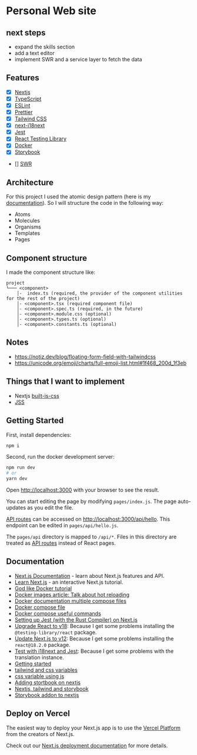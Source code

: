 # Personal Web site

## next steps

- expand the skills section
- add a text editor
- implement SWR and a service layer to fetch the data

## Features

  - [x] [Nextjs](https://nextjs.org/)
  - [x] [TypeScript](https://www.typescriptlang.org/)
  - [x] [ESLint](https://eslint.org/)
  - [x] [Prettier](https://prettier.io/)
  - [x] [Tailwind CSS](https://tailwindcss.com/)
  - [x] [next-i18next](https://github.com/isaachinman/next-i18next)
  - [x] [Jest](https://facebook.github.io/jest/)
  - [x] [React Testing Library](https://testing-library.com/react/)
  - [x] [Docker](https://www.docker.com/)
  - [x] [Storybook](https://storybook.js.org/)
  - [] [SWR](https://swr.vercel.app)

## Architecture

For this project I used the atomic design pattern (here is my [documentation](https://github.com/csdev19/front-research/blob/main/sections/atomic-design.md)). So I will structure the code in the following way:

- Atoms
- Molecules
- Organisms
- Templates
- Pages

## Component structure

I made the component structure like:

```
project
└─── <component>
    │-  index.ts (required, the provider of the component utilities for the rest of the project)
    │- <component>.tsx (required component file)
    │- <component>.spec.ts (required, in the future)
    │- <component>.module.css (optional)
    │- <component>.types.ts (optional)
    │- <component>.constants.ts (optional)
```

## Notes

- https://notiz.dev/blog/floating-form-field-with-tailwindcss
- https://unicode.org/emoji/charts/full-emoji-list.html#1f468_200d_1f3eb

## Things that I want to implement

- Nextjs [built-is-css](https://nextjs.org/docs/basic-features/built-in-css-support)
- [JSS](https://cssinjs.org/?v=v10.9.1-alpha.2)

## Getting Started

First, install dependencies:

```bash
npm i
```

Second, run the docker development server:

```bash
npm run dev
# or
yarn dev
```

Open [http://localhost:3000](http://localhost:3000) with your browser to see the result.

You can start editing the page by modifying `pages/index.js`. The page auto-updates as you edit the file.

[API routes](https://nextjs.org/docs/api-routes/introduction) can be accessed on [http://localhost:3000/api/hello](http://localhost:3000/api/hello). This endpoint can be edited in `pages/api/hello.js`.

The `pages/api` directory is mapped to `/api/*`. Files in this directory are treated as [API routes](https://nextjs.org/docs/api-routes/introduction) instead of React pages.

## Documentation

- [Next.js Documentation](https://nextjs.org/docs) - learn about Next.js features and API.
- [Learn Next.js](https://nextjs.org/learn) - an interactive Next.js tutorial.
- [God like Docker tutorial](https://youtu.be/9zUHg7xjIqQ)
- [Docker images article: Talk about hot reloading](https://medium.com/nerd-for-tech/bigger-dockerignore-smaller-docker-images-49fa22e51c7)
- [Docker documentation multiple compose files](https://docs.docker.com/compose/reference/#specifying-multiple-compose-files)
- [Docker compose file](https://docs.docker.com/compose/compose-file/#compose-file)
- [Docker compose useful commands](https://medium.com/bb-tutorials-and-thoughts/next-js-local-development-with-docker-compose-7b1954292a1f)
- [Setting up Jest (with the Rust Compiler) on Next.js](https://nextjs.org/docs/testing#setting-up-jest-with-the-rust-compiler)
- [Upgrade React to v18](https://reactjs.org/blog/2022/03/08/react-18-upgrade-guide.html): Because I get some problems installing the `@testing-library/react` package.
- [Update Next.js to v12](https://nextjs.org/docs/upgrading): Because I get some problems installing the `react@18.2.0` package.
- [Test with i18next and Jest](https://react.i18next.com/misc/testing): Because I get some problems with the translation instance.
- [Getting started](https://jestjs.io/docs/getting-started#using-typescript)
- [tailwind and css variables](https://levelup.gitconnected.com/tailwindcss-with-css-variables-513abe2e9a5)
- [css variable using js](https://davidwalsh.name/css-variables-javascript#:~:text=Setting%20a%20CSS%20Variable's%20Value,style%20)
- [Adding stortbook on nextjs](https://storybook.js.org/blog/get-started-with-storybook-and-next-js/)
- [Nextjs, tailwind and storybook](https://theodorusclarence.com/blog/nextjs-storybook-tailwind)
- [Storybook addon to nextjs](https://storybook.js.org/addons/storybook-addon-next#csssassscss-modules)

## Deploy on Vercel

The easiest way to deploy your Next.js app is to use the [Vercel Platform](https://vercel.com/new?utm_medium=default-template&filter=next.js&utm_source=create-next-app&utm_campaign=create-next-app-readme) from the creators of Next.js.

Check out our [Next.js deployment documentation](https://nextjs.org/docs/deployment) for more details.
